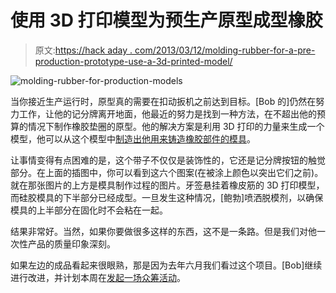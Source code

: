 # 使用 3D 打印模型为预生产原型成型橡胶

> 原文:[https://hack aday . com/2013/03/12/molding-rubber-for-a-pre-production-prototype-use-a-3d-printed-model/](https://hackaday.com/2013/03/12/molding-rubber-for-a-pre-production-prototype-use-a-3d-printed-model/)

![molding-rubber-for-production-models](../Images/36ecc452798a2083298e21c3ecb1b591.png)

当你接近生产运行时，原型真的需要在扣动扳机之前达到目标。[Bob 的]仍然在努力工作，让他的记分牌离开地面，他最近的努力是找到一种方法，在不超出他的预算的情况下制作橡胶垫圈的原型。他的解决方案是利用 3D 打印的力量来生成一个模型，他可以从这个模型中[制造出他用来铸造橡胶部件的模具](http://portablescores.com/molding-silicone/)。

让事情变得有点困难的是，这个带子不仅仅是装饰性的，它还是记分牌按钮的触觉部分。在上面的插图中，你可以看到这六个图案(在被涂上颜色以突出它们之前)。就在那张图片的上方是模具制作过程的图片。牙签悬挂着橡皮筋的 3D 打印模型，而硅胶模具的下半部分已经成型。一旦发生这种情况，[鲍勃]喷洒脱模剂，以确保模具的上半部分在固化时不会粘在一起。

结果非常好。当然，如果你要做很多这样的东西，这不是一条路。但是我们对他一次性产品的质量印象深刻。

如果左边的成品看起来很眼熟，那是因为去年六月我们看过这个项目。[Bob]继续进行改进，并计划本周在[发起一场众筹活动](http://www.kickstarter.com/projects/bobbaddeley/428744400?token=0a4ee7a2)。